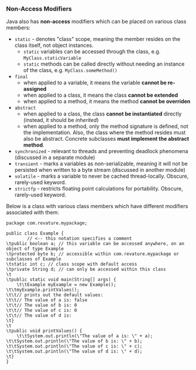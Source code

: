 ### Non-Access Modifiers

Java also has **non-access** modifiers which can be placed on various class members:
* `static` - denotes \"class\" scope, meaning the member resides on the class itself, not object instances.
  * `static` variables can be accessed through the class, e.g. `MyClass.staticVariable`
  * `static` methods can be called directly without needing an instance of the class, e.g. `MyClass.someMethod()`
* `final`
  * when applied to a variable, it means the variable **cannot be re-assigned**
  * when applied to a class, it means the class **cannot be extended**
  * when applied to a method, it means the method **cannot be overriden**
* `abstract`
  * when applied to a class, the class **cannot be instantiated** directly (instead, it should be *inherited*)
  * when applied to a method, only the method signature is defined, not the implementation. Also, the class where the method resides must also be abstract. Concrete subclasses **must implement the abstract method**.
* `synchronized` - relevant to threads and preventing deadlock phenomena (discussed in a separate module)
* `transient` - marks a variables as non-serializable, meaning it will not be persisted when written to a byte stream (discussed in another module)
* `volatile` - marks a variable to never be cached thread-locally. Obscure, rarely-used keyword.
* `strictfp` - restricts floating point calculations for portability. Obscure, rarely-used keyword.

Below is a class with various class members which have different modifiers associated with them:
```
package com.revature.mypackage;

public class Example {
        // <-- this notation specifies a comment
\tpublic boolean a; // this variable can be accessed anywhere, on an object of type Example
\tprotected byte b; // accessible within com.revature.mypackage or subclasses of Example
\tstatic int c; // class scope with default access
\tprivate String d; // can only be accessed within this class
\t
\tpublic static void main(String[] args) {
    \t\tExample myExample = new Example();
\t\tmyExample.printValues();
\t\t// prints out the default values:
\t\t// The value of a is: false
\t\t// The value of b is: 0
\t\t// The value of c is: 0
\t\t// The value of d is:
\t}
\t
\tpublic void printValues() {
    \t\tSystem.out.println(\"The value of a is: \" + a);
\t\tSystem.out.println(\"The value of b is: \" + b);
\t\tSystem.out.println(\"The value of c is: \" + c);
\t\tSystem.out.println(\"The value of d is: \" + d);
\t}
}
```
